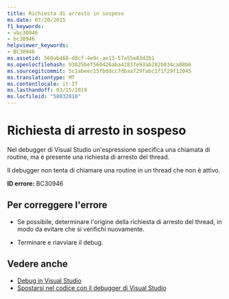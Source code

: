 ```yaml
---
title: Richiesta di arresto in sospeso
ms.date: 07/20/2015
f1_keywords:
- vbc30946
- bc30946
helpviewer_keywords:
- BC30946
ms.assetid: 560ab468-d8cf-4e9c-ae13-57a55e83d2b1
ms.openlocfilehash: 93025bef560426aba42837e93ab282b034ca88b6
ms.sourcegitcommit: 5c1abeec15fbddcc7dbaa729fabc1f1f29f12045
ms.translationtype: MT
ms.contentlocale: it-IT
ms.lasthandoff: 03/15/2019
ms.locfileid: "58032810"
---
```

# <a name="stop-request-is-pending"></a>Richiesta di arresto in sospeso
Nel debugger di Visual Studio un'espressione specifica una chiamata di routine, ma è presente una richiesta di arresto del thread.  
  
 Il debugger non tenta di chiamare una routine in un thread che non è attivo.  
  
 **ID errore:** BC30946  
  
## <a name="to-correct-this-error"></a>Per correggere l'errore  
  
-   Se possibile, determinare l'origine della richiesta di arresto del thread, in modo da evitare che si verifichi nuovamente.  
  
-   Terminare e riavviare il debug.  
  
## <a name="see-also"></a>Vedere anche

- [Debug in Visual Studio](/visualstudio/debugger/debugging-in-visual-studio)
- [Spostarsi nel codice con il debugger di Visual Studio](/visualstudio/debugger/navigating-through-code-with-the-debugger)
